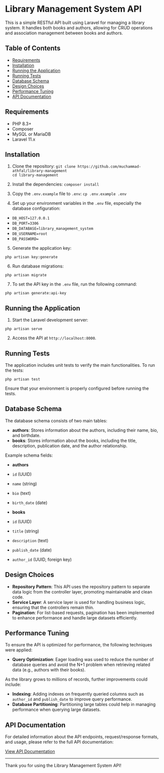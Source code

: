 # Library Management System API

This is a simple RESTful API built using Laravel for managing a library system. It handles both books and authors, allowing for CRUD operations and association management between books and authors.

## Table of Contents

-   [Requirements](#requirements)
-   [Installation](#installation)
-   [Running the Application](#running-the-application)
-   [Running Tests](#running-tests)
-   [Database Schema](#database-schema)
-   [Design Choices](#design-choices)
-   [Performance Tuning](#performance-tuning)
-   [API Documentation](#api-documentation)

## Requirements

-   PHP 8.3+
-   Composer
-   MySQL or MariaDB
-   Laravel 11.x

## Installation

1. Clone the repository:
   `git clone https://github.com/muchammad-athfal/library-management`  
   `cd library-management`

2. Install the dependencies:
   `composer install`

3. Copy the `.env.example` file to `.env`:
   `cp .env.example .env`

4. Set up your environment variables in the `.env` file, especially the database configuration:

-   `DB_HOST=127.0.0.1`
-   `DB_PORT=3306`
-   `DB_DATABASE=library_management_system`
-   `DB_USERNAME=root`
-   `DB_PASSWORD=`

5. Generate the application key:

`php artisan key:generate`

6. Run database migrations:

`php artisan migrate`

7. To set the API key in the `.env` file, run the following command:

`php artisan generate:api-key`

## Running the Application

1. Start the Laravel development server:

`php artisan serve`

2. Access the API at `http://localhost:8000`.

## Running Tests

The application includes unit tests to verify the main functionalities. To run the tests:

`php artisan test`

Ensure that your environment is properly configured before running the tests.

## Database Schema

The database schema consists of two main tables:

-   **authors**: Stores information about the authors, including their name, bio, and birthdate.
-   **books**: Stores information about the books, including the title, description, publication date, and the author relationship.

Example schema fields:

-   **authors**
-   `id` (UUID)
-   `name` (string)
-   `bio` (text)
-   `birth_date` (date)

-   **books**
-   `id` (UUID)
-   `title` (string)
-   `description` (text)
-   `publish_date` (date)
-   `author_id` (UUID, foreign key)

## Design Choices

-   **Repository Pattern**: This API uses the repository pattern to separate data logic from the controller layer, promoting maintainable and clean code.
-   **Service Layer**: A service layer is used for handling business logic, ensuring that the controllers remain thin.
-   **Pagination**: For list-based requests, pagination has been implemented to enhance performance and handle large datasets efficiently.

## Performance Tuning

To ensure the API is optimized for performance, the following techniques were applied:

-   **Query Optimization**: Eager loading was used to reduce the number of database queries and avoid the N+1 problem when retrieving related data (e.g., authors with their books).

As the library grows to millions of records, further improvements could include:

-   **Indexing**: Adding indexes on frequently queried columns such as `author_id` and `publish_date` to improve query performance.
-   **Database Partitioning**: Partitioning large tables could help in managing performance when querying large datasets.

## API Documentation

For detailed information about the API endpoints, request/response formats, and usage, please refer to the full API documentation:

[View API Documentation](https://documenter.getpostman.com/view/16905857/2sAXxJiaSE)

---

Thank you for using the Library Management System API!
